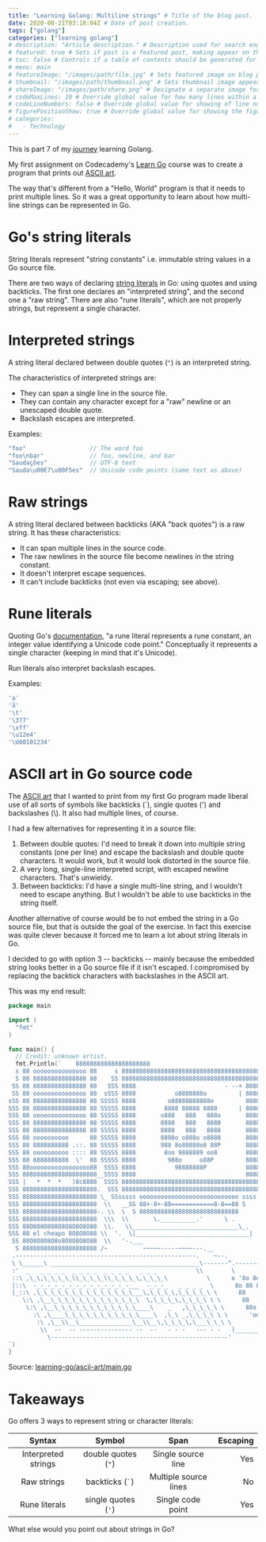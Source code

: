 ```yaml
---
title: "Learning Golang: Multiline strings" # Title of the blog post.
date: 2020-08-21T03:18:04Z # Date of post creation.
tags: ["golang"]
categories: ["learning golang"]
# description: "Article description." # Description used for search engine.
# featured: true # Sets if post is a featured post, making appear on the home page side bar.
# toc: false # Controls if a table of contents should be generated for first-level links automatically.
# menu: main
# featureImage: "/images/path/file.jpg" # Sets featured image on blog post.
# thumbnail: "/images/path/thumbnail.png" # Sets thumbnail image appearing inside card on homepage.
# shareImage: "/images/path/share.png" # Designate a separate image for social media sharing.
# codeMaxLines: 10 # Override global value for how many lines within a code block before auto-collapsing.
# codeLineNumbers: false # Override global value for showing of line numbers within code block.
# figurePositionShow: true # Override global value for showing the figure label.
# categories:
#   - Technology
---
```


This is part 7 of my [journey](/categories/learning-golang/) learning Golang.

My first assignment on Codecademy's [Learn Go](https://www.codecademy.com/learn/learn-go) course was to create a program
that prints out [ASCII art](https://www.asciiart.eu/computers/computers).

The way that's different from a "Hello, World" program is that it needs to print multiple lines. So it was a great
opportunity to learn about how multi-line strings can be represented in Go.

# Go's string literals

String literals represent "string constants" i.e. immutable string values in a Go source file.

There are two ways of declaring [string literals](https://golang.org/ref/spec#String_literals) in Go: using quotes and using backticks. The first one declares an "interpreted string", and the second one a "raw string". There are also "rune literals", which are not properly strings, but represent a single character.

# Interpreted strings

A string literal declared between double quotes (`"`) is an interpreted string.

The characteristics of interpreted strings are:
- They can span a single line in the source file.
- They can contain any character except for a "raw" newline or an unescaped double quote.
- Backslash escapes are interpreted.

Examples:

```go
"foo"                  // The word foo
"foo\nbar"             // foo, newline, and bar
"Saudações"            // UTF-8 text
"Sauda\u00E7\u00F5es"  // Unicode code points (same text as above)
```

# Raw strings

A string literal declared between backticks (AKA "back quotes") is a raw string. It has these characteristics:

- It can span multiple lines in the source code.
- The raw newlines in the source file become newlines in the string constant.
- It doesn't interpret escape sequences.
- It can't include backticks (not even via escaping; see above).

# Rune literals

Quoting Go's [documentation](https://golang.org/ref/spec#Rune_literals), "a rune literal represents a rune constant, an integer value identifying a Unicode code
point." Conceptually it represents a single character (keeping in mind that it's Unicode).

Run literals also interpret backslash escapes.

Examples:

```go
'a'
'ã'
'\t'
'\377'
'\xff'
'\u12e4'
'\U00101234'
```

# ASCII art in Go source code

The [ASCII art](http://www.ascii-fr.com/-Computers-.html) that I wanted to print from my first Go program made liberal use of all sorts of symbols like backticks
(\`), single quotes (') and backslashes (\\). It also had multiple lines, of course.

I had a few alternatives for representing it in a source file:

1. Between double quotes: I'd need to break it down into multiple string constants (one per line) and escape the
   backslash and double quote characters. It would work, but it would look distorted in the source file.
2. A very long, single-line interpreted script, with escaped newline characters. That's unwieldy.
3. Between backticks: I'd have a single multi-line string, and I wouldn't need to escape anything. But I wouldn't be
   able to use backticks in the string itself.

Another alternative of course would be to not embed the string in a Go source file, but that is outside the goal of the exercise.
In fact this exercise was quite clever because it forced me to learn a lot about string literals in Go.

I decided to go with option 3 -- backticks -- mainly because the embedded string looks better in a Go source file if it
isn't escaped. I compromised by replacing the backtick characters with backslashes in the ASCII art.

This was my end result:

```go
package main

import (
  "fmt"
)

func main() {
  // Credit: unknown artist.
  fmt.Println(`    888888888888888888888
  s 88 ooooooooooooooo 88     s 888888888888888888888888888888888888888
  S 88 888888888888888 88    SS 888888888888888888888888888888888888888
 SS 88 888888888888888 88   SSS 8888                         - --+ 8888
 SS 88 ooooooooooooooo 88  sSSS 8888           o8888888o         | 8888
sSS 88 888888888888888 88 SSSSS 8888         o88888888888o         8888
SSS 88 888888888888888 88 SSSSS 8888        8888 88888 8888      | 8888
SSS 88 ooooooooooooooo 88 SSSSS 8888       o888   888   888o       8888
SSS 88 888888888888888 88 SSSSS 8888       8888   888   8888       8888
SSS 88 888888888888888 88 SSSSS 8888       8888   888   8888       8888
SSS 88 oooooooooo      88 SSSSS 8888       8888o o888o o8888       8888
SSS 88 8888888888 .::. 88 SSSSS 8888       988 8o88888o8 88P       8888
SSS 88 oooooooooo :::: 88 SSSSS 8888        8oo 9888889 oo8        8888
SSS 88 8888888888  \'  88 SSSSS 8888         988o     o88P         8888
SSS 88ooooooooooooooooo88  SSSS 8888           98888888P           8888
SSS 888888888888888888888__SSSS 8888                               8888_____
SSS |   *  *  *   )8c8888  SSSS 888888888888888888888888888888888888888
SSS 888888888888888888888.  SSS 888888888888888888888888888888888888888
SSS 888888888888888888888 \_ SSsssss oooooooooooooooooooooooooooo ssss
SSS 888888888888888888888  \\   __SS 88+-8+-88============8-8==88 S
SSS 888888888888888888888-. \\  \  S 8888888888888888888888888888
SSS 888888888888888888888  \\\  \\       \.__________.'      \ .
SSS 88O8O8O8O8O8O8O8O8O88  \\.   \\______________________________\_.
SSS 88 el cheapo 8O8O8O88 \\  '.  \|________________________________|
 SS 88O8O8O8O8o8O8O8O8O88  \\   '-.___
  S 888888888888888888888 /~          ~~~~~-----~~~~---.__
 .---------------------------------------------------.    ~--.
 \ \______\ __________________________________________\-------^.-----------.
 :'  _   _ _ _ _  _ _ _ _  _ _ _ _   _ _ _           \\        \
 ::\ ,\_\,\_\_\_\_\\_\_\_\_\\_\_\_\_\,\_\_\_\           \      o '8o 8o .
 |::\  -_-_-_-_-_-_-_-_-_-_-_-_-_-___  -_-_-_   _ _ _ _  \      8o 88 88 \
 |_::\ ,\_\_\_\_\_\_\_\_\_\_\_\_\_\___\,\_\_\_\,\_\_\_\_\ \      88       \
    \:\ ,\__\_\_\_\_\_\_\_\_\_\_\_\_\  \,\_\_\_\,\_\_\_\ \ \      88       .
     \:\ ,\__\_\_\_\_\_\_\_\_\_\_\_\____\    _   ,\_\_\_\_\ \      88o    .|
       :\ ,\____\_\_\_\_\_\_\_\_\_\_\____\  ,\_\ _,\_\_\_\ \ \      'ooooo'
        :\ ,\__\\__\_______________\__\\__\,\_\_\_\,\___\_\_\ \
         \\  --  -- --------------- --  --   - - -   --- - -   )____________
           \--------------------------------------------------'
`)
}
```
Source: [learning-go/ascii-art/main.go](https://github.com/fernandoacorreia/learning-go/blob/7c489be6bb0b6625c1f6a8e46f2ae56dfc363035/ascii-art/main.go)

# Takeaways

Go offers 3 ways to represent string or character literals:

| Syntax              | Symbol              | Span                  | Escaping |
| :-----------------: | :-----------------: | :-------------------: | -------: |
| Interpreted strings | double quotes (`"`) | Single source line    | Yes      |
| Raw strings         | backticks (`` ` ``) | Multiple source lines | No       |
| Rune literals       | single quotes (`'`) | Single code point     | Yes      |

What else would you point out about strings in Go?
